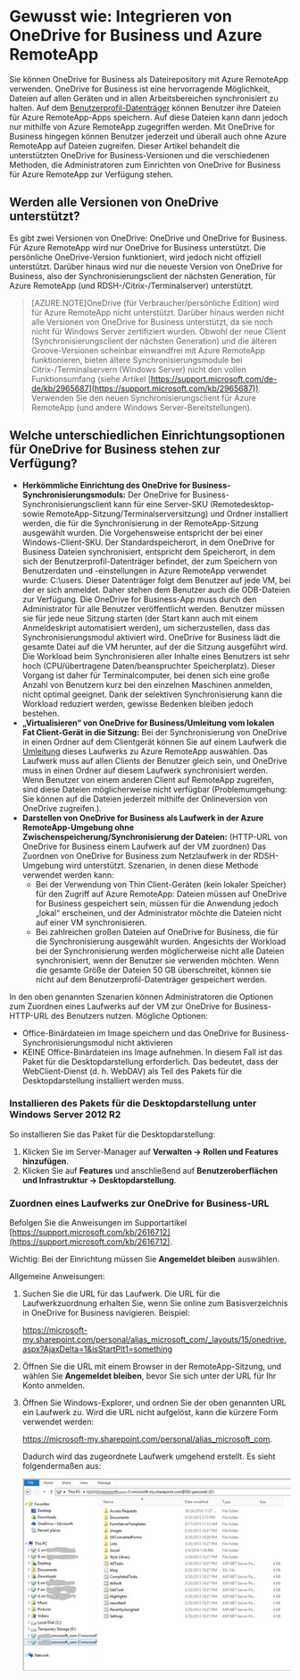 <properties
   pageTitle="Gewusst wie: Integrieren von OneDrive for Business und Azure RemoteApp | Microsoft Azure"
   description="Erfahren Sie, wie Sie OneDrive for Business mit Azure RemoteApp verwenden."
   services="remoteapp"
   documentationCenter=""
   authors="pavithir"
   manager="mbaldwin"
   editor=""/>

<tags
   ms.service="remoteapp"
   ms.devlang="na"
   ms.topic="hero-article"
   ms.tgt_pltfrm="na"
   ms.workload="compute"
   ms.date="01/13/2016"
   ms.author="elizapo"/>

# Gewusst wie: Integrieren von OneDrive for Business und Azure RemoteApp

Sie können OneDrive for Business als Dateirepository mit Azure RemoteApp verwenden. OneDrive for Business ist eine hervorragende Möglichkeit, Dateien auf allen Geräten und in allen Arbeitsbereichen synchronisiert zu halten. Auf dem [Benutzerprofil-Datenträger](remoteapp-upd.md) können Benutzer ihre Dateien für Azure RemoteApp-Apps speichern. Auf diese Dateien kann dann jedoch nur mithilfe von Azure RemoteApp zugegriffen werden. Mit OneDrive for Business hingegen können Benutzer jederzeit und überall auch ohne Azure RemoteApp auf Dateien zugreifen. Dieser Artikel behandelt die unterstützten OneDrive for Business-Versionen und die verschiedenen Methoden, die Administratoren zum Einrichten von OneDrive for Business für Azure RemoteApp zur Verfügung stehen.

## Werden alle Versionen von OneDrive unterstützt?

Es gibt zwei Versionen von OneDrive: OneDrive und OneDrive for Business. Für Azure RemoteApp wird nur OneDrive for Business unterstützt. Die persönliche OneDrive-Version funktioniert, wird jedoch nicht offiziell unterstützt. Darüber hinaus wird nur die neueste Version von OneDrive for Business, also der Synchronisierungsclient der nächsten Generation, für Azure RemoteApp (und RDSH-/Citrix-/Terminalserver) unterstützt.

>[AZURE.NOTE]OneDrive (für Verbraucher/persönliche Edition) wird für Azure RemoteApp nicht unterstützt. Darüber hinaus werden nicht alle Versionen von OneDrive for Business unterstützt, da sie noch nicht für Windows Server zertifiziert wurden. Obwohl der neue Client (Synchronisierungsclient der nächsten Generation) und die älteren Groove-Versionen scheinbar einwandfrei mit Azure RemoteApp funktionieren, bieten ältere Synchronisierungsmodule bei Citrix-/Terminalservern (Windows Server) nicht den vollen Funktionsumfang (siehe Artikel [https://support.microsoft.com/de-de/kb/2965687](https://support.microsoft.com/kb/2965687)). Verwenden Sie den neuen Synchronisierungsclient für Azure RemoteApp (und andere Windows Server-Bereitstellungen).

## Welche unterschiedlichen Einrichtungsoptionen für OneDrive for Business stehen zur Verfügung?

- **Herkömmliche Einrichtung des OneDrive for Business-Synchronisierungsmoduls:**
Der OneDrive for Business-Synchronisierungsclient kann für eine Server-SKU (Remotedesktop- sowie RemoteApp-Sitzung/Terminalserversitzung) und Ordner installiert werden, die für die Synchronisierung in der RemoteApp-Sitzung ausgewählt wurden. Die Vorgehensweise entspricht der bei einer Windows-Client-SKU. Der Standardspeicherort, in dem OneDrive for Business Dateien synchronisiert, entspricht dem Speicherort, in dem sich der Benutzerprofil-Datenträger befindet, der zum Speichern von Benutzerdaten und -einstellungen in Azure RemoteApp verwendet wurde: C:\\users<Benutzername>. Dieser Datenträger folgt dem Benutzer auf jede VM, bei der er sich anmeldet. Daher stehen dem Benutzer auch die ODB-Dateien zur Verfügung. Die OneDrive for Business-App muss durch den Administrator für alle Benutzer veröffentlicht werden. Benutzer müssen sie für jede neue Sitzung starten (der Start kann auch mit einem Anmeldeskript automatisiert werden), um sicherzustellen, dass das Synchronisierungsmodul aktiviert wird. OneDrive for Business lädt die gesamte Datei auf die VM herunter, auf der die Sitzung ausgeführt wird. Die Workload beim Synchronisieren aller Inhalte eines Benutzers ist sehr hoch (CPU/übertragene Daten/beanspruchter Speicherplatz). Dieser Vorgang ist daher für Terminalcomputer, bei denen sich eine große Anzahl von Benutzern kurz bei den einzelnen Maschinen anmelden, nicht optimal geeignet. Dank der selektiven Synchronisierung kann die Workload reduziert werden, gewisse Bedenken bleiben jedoch bestehen.
- **„Virtualisieren“ von OneDrive for Business/Umleitung vom lokalen Fat Client-Gerät in die Sitzung:** 
Bei der Synchronisierung von OneDrive in einen Ordner auf dem Clientgerät können Sie auf einem Laufwerk die [Umleitung](remoteapp-redirection.md) dieses Laufwerks zu Azure RemoteApp auswählen. Das Laufwerk muss auf allen Clients der Benutzer gleich sein, und OneDrive muss in einen Ordner auf diesem Laufwerk synchronisiert werden. Wenn Benutzer von einem anderen Client auf RemoteApp zugreifen, sind diese Dateien möglicherweise nicht verfügbar (Problemumgehung: Sie können auf die Dateien jederzeit mithilfe der Onlineversion von OneDrive zugreifen.). 
- **Darstellen von OneDrive for Business als Laufwerk in der Azure RemoteApp-Umgebung ohne Zwischenspeicherung/Synchronisierung der Dateien:** 
(HTTP-URL von OneDrive for Business einem Laufwerk auf der VM zuordnen) 
Das Zuordnen von OneDrive for Business zum Netzlaufwerk in der RDSH-Umgebung wird unterstützt. Szenarien, in denen diese Methode verwendet werden kann: 
	- Bei der Verwendung von Thin Client-Geräten (kein lokaler Speicher) für den Zugriff auf Azure RemoteApp: Dateien müssen auf OneDrive for Business gespeichert sein, müssen für die Anwendung jedoch „lokal“ erscheinen, und der Administrator möchte die Dateien nicht auf einer VM synchronisieren.
	- Bei zahlreichen großen Dateien auf OneDrive for Business, die für die Synchronisierung ausgewählt wurden. Angesichts der Workload bei der Synchronisierung werden möglicherweise nicht alle Dateien synchronisiert, wenn der Benutzer sie verwenden möchten. Wenn die gesamte Größe der Dateien 50 GB überschreitet, können sie nicht auf dem Benutzerprofil-Datenträger gespeichert werden.

In den oben genannten Szenarien können Administratoren die Optionen zum Zuordnen eines Laufwerks auf der VM zur OneDrive for Business-HTTP-URL des Benutzers nutzen. Mögliche Optionen:

- Office-Binärdateien im Image speichern und das OneDrive for Business-Synchronisierungsmodul nicht aktivieren
- KEINE Office-Binärdateien ins Image aufnehmen. In diesem Fall ist das Paket für die Desktopdarstellung erforderlich. Das bedeutet, dass der WebClient-Dienst (d. h. WebDAV) als Teil des Pakets für die Desktopdarstellung installiert werden muss. 

### Installieren des Pakets für die Desktopdarstellung unter Windows Server 2012 R2
So installieren Sie das Paket für die Desktopdarstellung:

1. Klicken Sie im Server-Manager auf **Verwalten -> Rollen und Features hinzufügen**.
2. Klicken Sie auf **Features** und anschließend auf **Benutzeroberflächen und Infrastruktur -> Desktopdarstellung**.

### Zuordnen eines Laufwerks zur OneDrive for Business-URL

Befolgen Sie die Anweisungen im Supportartikel
[https://support.microsoft.com/kb/2616712](https://support.microsoft.com/kb/2616712).
 
Wichtig: Bei der Einrichtung müssen Sie **Angemeldet bleiben** auswählen.

Allgemeine Anweisungen:

1.	Suchen Sie die URL für das Laufwerk. Die URL für die Laufwerkzuordnung erhalten Sie, wenn Sie online zum Basisverzeichnis in OneDrive for Business navigieren. Beispiel:
 
	https://microsoft-my.sharepoint.com/personal/alias_microsoft_com/_layouts/15/onedrive.aspx?AjaxDelta=1&isStartPlt1=something
2.	Öffnen Sie die URL mit einem Browser in der RemoteApp-Sitzung, und wählen Sie **Angemeldet bleiben**, bevor Sie sich unter der URL für Ihr Konto anmelden.
3.	Öffnen Sie Windows-Explorer, und ordnen Sie der oben genannten URL ein Laufwerk zu. Wird die URL nicht aufgelöst, kann die kürzere Form verwendet werden:
	
	https://microsoft-my.sharepoint.com/personal/alias_microsoft_com. 

	Dadurch wird das zugeordnete Laufwerk umgehend erstellt. Es sieht folgendermaßen aus:
 
	![OneDrive for Business als zugeordnetes Netzlaufwerk](./media/remoteapp-onedrive/ra-mappeddrive.png)

<!---HONumber=AcomDC_0121_2016-->